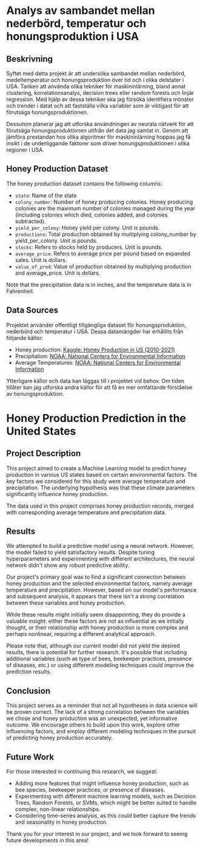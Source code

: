 # Analys av sambandet mellan nederbörd, temperatur och honungsproduktion i USA

## Beskrivning
Syftet med detta projekt är att undersöka sambandet mellan nederbörd, medeltemperatur och honungsproduktion över tid och i olika delstater i USA. Tanken att använda olika tekniker för maskininlärning, bland annat clustering, korrelationsanalys, decision trees eller random forests och linjär regression. Med hjälp av dessa tekniker ska jag försöka identifiera mönster och trender i datat och att fastställa vilka variabler som är viktigast för att förutsäga honungsproduktionen.

Dessutom planerar jag att utforska användningen av neurala nätverk för att förutsäga honungsproduktionen utifrån det data jag samlat in. Genom att jämföra prestandan hos olika algoritmer för maskininlärning hoppas jag få insikt i de underliggande faktorer som driver honungsproduktionen i olika regioner i USA.

## Honey Production Dataset

The honey production dataset contains the following columns:

- `state`: Name of the state
- `colony_number`: Number of honey producing colonies. Honey producing colonies are the maximum number of colonies managed during the year (including colonies which died, colonies added, and colonies subtracted).
- `yield_per_colony`: Honey yield per colony. Unit is pounds.
- `productions`: Total production obtained by multiplying colony_number by yield_per_colony. Unit is pounds.
- `stocks`: Refers to stocks held by producers. Unit is pounds.
- `average_price`: Refers to average price per pound based on expanded sales. Unit is dollars.
- `value_of_prod`: Value of production obtained by multiplying production and average_price. Unit is dollars.

Note that the precipitation data is in inches, and the temperature data is in Fahrenheit.
 
## Data Sources
Projektet använder offentligt tillgängliga dataset för honungsproduktion, nederbörd och temperatur i USA. Dessa datamängder har erhållits från följande källor:

- Honey production: [Kaggle: Honey Production in US (2010-2021)](https://www.kaggle.com/datasets/mohitpoudel/us-honey-production-19952021)
- Precipitation: [NOAA: National Centers for Environmental Information](https://www.ncei.noaa.gov/access/monitoring/climate-at-a-glance/statewide/time-series/1/pdsi/1/12/1995-2021)
- Average Temperatures: [NOAA: National Centers for Environmental Information](https://www.ncei.noaa.gov/access/monitoring/climate-at-a-glance/statewide/time-series/1/pcp/1/12/1995-2021)

Ytterligare källor och data kan läggas till i projektet vid behov. Om tiden tillåter kan jag utforska andra källor för att få en mer omfattande förståelse av honungsproduktion.


# Honey Production Prediction in the United States

## Project Description

This project aimed to create a Machine Learning model to predict honey production in various US states based on certain environmental factors. The key factors we considered for this study were average temperature and precipitation. The underlying hypothesis was that these climate parameters significantly influence honey production.

The data used in this project comprises honey production records, merged with corresponding average temperature and precipitation data.

## Results

We attempted to build a predictive model using a neural network. However, the model failed to yield satisfactory results. Despite tuning hyperparameters and experimenting with different architectures, the neural network didn't show any robust predictive ability.

Our project's primary goal was to find a significant connection between honey production and the selected environmental factors, namely average temperature and precipitation. However, based on our model's performance and subsequent analysis, it appears that there isn't a strong correlation between these variables and honey production.

While these results might initially seem disappointing, they do provide a valuable insight: either these factors are not as influential as we initially thought, or their relationship with honey production is more complex and perhaps nonlinear, requiring a different analytical approach.

Please note that, although our current model did not yield the desired results, there is potential for further research. It's possible that including additional variables (such as type of bees, beekeeper practices, presence of diseases, etc.) or using different modeling techniques could improve the prediction results.

## Conclusion

This project serves as a reminder that not all hypotheses in data science will be proven correct. The lack of a strong correlation between the variables we chose and honey production was an unexpected, yet informative outcome. We encourage others to build upon this work, explore other influencing factors, and employ different modeling techniques in the pursuit of predicting honey production accurately.

## Future Work

For those interested in continuing this research, we suggest:

- Adding more features that might influence honey production, such as bee species, beekeeper practices, or presence of diseases.
- Experimenting with different machine learning models, such as Decision Trees, Random Forests, or SVMs, which might be better suited to handle complex, non-linear relationships.
- Considering time-series analysis, as this could better capture the trends and seasonality in honey production.

Thank you for your interest in our project, and we look forward to seeing future developments in this area!
